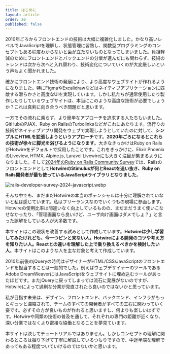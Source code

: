 ```yaml
---
title: はじめに
layout: article
order: 20
published: false
---
```


2010年ごろからフロントエンドの技術は大幅に複雑化しました。かなり高いレベルでJavaScriptを理解し、状態管理に習熟し、関数型プログラミングのコンセプトもある程度わからないと歯が立たないものとなってしまいました。負担軽減のためにフロントエンドとバックエンドの分業が進んだにも関わらず、技術のトレンドは次から次へと入れ替わり、技術変化についていくのが大変厳しいという声もよく聞かれました。

確かにフロントエンド技術の発展により、より高度なウェブサイトが作れるようになりました。特にFigmaやExcalidrawなどはネイティブアプリケーションに匹敵する滑らかさと高度なUIを実現しています。しかし私たちが通常使用したり製作したりしているウェブサイトは、本当にこのような高度な技術が必要でしょうか？これは真剣に向き合うべき問題だと思います。

一方でその流れに乗らず、より簡単なアプローチを追求する人たちもいました。GitHubのPJAX、Ruby on RailsのTurbolinksなどがこれにあたります。流行りの技術がネイティブアプリ開発をウェブで実現しようとしていたのに対して、**シンプルにHTMLを拡張しようというアプローチ**です。**2020年ごろになるとこれらの技術が徐々に脚光を浴びるようになります**。大きなきっかけはRuby on RailsがHotwireをデフォルトで採用したことです。これをきっかけに、Elixir PhoenixのLiveview, HTMX, Alpine.js, Laravel Livewireにも大きく注目が集まるようになりました。そして[2024年のRuby on Rails Community Survey](https://railsdeveloper.com/survey/2024/)では、Railsのフロントエンドとして**HotwireのStimulusが何とReactを追い抜き、Ruby on Rails開発者が最も使っているJavaScriptライブラリとなりました**。

![rails-developer-survey-2024-javascript.webp](content_images/rails-developer-survey-2024-javascript.webp "max-w-[500px]")

そんな中でも、まだまだHotwireの本当のポテンシャルは十分に理解されていないと私は感じています。私はフリーランスなのでいくつもの現場に参画します。Hotwireの使用比率は間違いなく向上しているものの、まだまだうまく使いこなせなかったり、「管理画面なら良いけど、ユーザ向け画面はダメでしょ？」と言った誤解をしている人が大多数です。

本サイトはこの現状を改善する試みとして作成しています。**Hotwireは少し学習してみたけれども、今一つピンと来ない人。Hotwireによる開発のコツや考え方を知りたい人。Reactとの違いを理解した上で乗り換えるべきかを検討したい人**。本サイトはこのような人を主な対象と考えて作成しています。

2010年前後のjQueryの時代はデザイナーがHTML/CSS/JavaScriptのフロントエンドを担当することは一般的でした。例えばウェブデザイナーのツールであるAdobe DreamWeaverにはJavaScriptをウェブサイトに埋め込むツールがあったほどです。またjQueryに戻ってしまっては流石に発展がないのですが、Hotwireによって過剰な分業が見直されたら良いのではないかと思っています。

私が目指す未来は、デザイン、フロントエンド、バックエンド、インフラがもっとギュッと濃縮されて、チームのすべての開発者がすべての工程に関わっていく姿です。必ずその方が良いものが作れると思いますし、何よりも楽しいはずです。Hotwireや同類の技術の普及を通して、それぞれの専門の距離が近くなり、深い分業ではなくより密接な協働となることを夢見ています。

本サイトは決してチュートリアルではありません。しかしコンセプトの理解に関わるところは掘り下げて丁寧に解説しているつもりですので、中途半端な理解であってもある程度ついていけるのではないかと思います。
